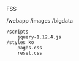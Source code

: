 FSS
 
/webapp
	/images
		/bigdata
		
	/scripts
		jquery-1.12.4.js
	/styles_ko
		pages.css
		reset.css
